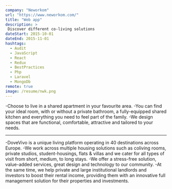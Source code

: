 ```yaml
---
company: "Neworkom"
url: "https://www.neworkom.com/"
title: "Web app"
description: >
 Discover different co-living solutions
dateStart: 2015-10-01
dateEnd: 2015-11-01
hashtags:
  - Audit
  - JavaScript
  - React
  - Redux
  - BestPractices
  - Php
  - Laravel
  - MongoDb
remote: true
image: /resume/nwk.png
---
```


-Choose to live in a shared apartment in your favourite area. 
-You can find your ideal room, with or without a private bathroom, a fully-equipped shared kitchen and everything you need to feel part of the family. 
-We design spaces that are functional, comfortable, attractive and tailored to your needs.

---

-DoveVivo is a unique living platform operating in 40 destinations across Europe. 
-We work across multiple housing solutions such as coliving rooms, private studios, student-housings, flats & villas and we cater for all types of visit from short, medium, to long stays.
-We offer a stress-free solution, value-added services, great design and technology to our community.
-At the same time, we help private and large institutional landlords and investors to boost their rental income, providing them with an innovative full management solution for their properties and investments.
